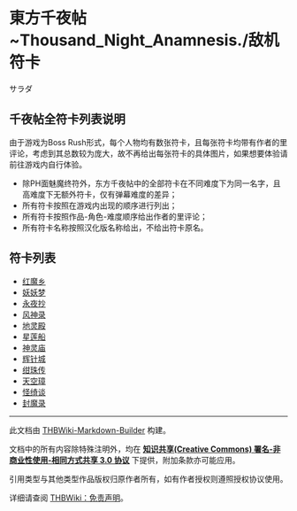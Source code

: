 # 東方千夜帖~Thousand_Night_Anamnesis./敌机符卡

<!-- source html: G:\repos\THBWiki-Markdown-Builder\THBWikiMarkdown\Temp\main\6\66\ns0%3A%E6%9D%B1%E6%96%B9%E5%8D%83%E5%A4%9C%E5%B8%96%7EThousand_Night_Anamnesis%2E%2F%E6%95%8C%E6%9C%BA%E7%AC%A6%E5%8D%A1.html -->

サラダ


## 千夜帖全符卡列表说明
  
由于游戏为Boss Rush形式，每个人物均有数张符卡，且每张符卡均带有作者的里评论，考虑到其总数较为庞大，故不再给出每张符卡的具体图片，如果想要体验请前往游戏内自行体验。
  

- 除PH面魅魔终符外，东方千夜帖中的全部符卡在不同难度下为同一名字，且高难度下无额外符卡，仅有弹幕难度的差异；
- 所有符卡按照在游戏内出现的顺序进行列出；
- 所有符卡按照作品-角色-难度顺序给出作者的里评论；
- 所有符卡名称按照汉化版名称给出，不给出符卡原名。


## 符卡列表
- [红魔乡](./東方千夜帖~Thousand_Night_Anamnesis.-敌机符卡-红魔乡关卡符卡.md)
- [妖妖梦](./東方千夜帖~Thousand_Night_Anamnesis.-敌机符卡-妖妖梦关卡符卡.md)
- [永夜抄](./東方千夜帖~Thousand_Night_Anamnesis.-敌机符卡-永夜抄关卡符卡.md)
- [风神录](./東方千夜帖~Thousand_Night_Anamnesis.-敌机符卡-风神录关卡符卡.md)
- [地灵殿](./東方千夜帖~Thousand_Night_Anamnesis.-敌机符卡-地灵殿关卡符卡.md)
- [星莲船](./東方千夜帖~Thousand_Night_Anamnesis.-敌机符卡-星莲船关卡符卡.md)
- [神灵庙](./東方千夜帖~Thousand_Night_Anamnesis.-敌机符卡-神灵庙关卡符卡.md)
- [辉针城](./東方千夜帖~Thousand_Night_Anamnesis.-敌机符卡-辉针城关卡符卡.md)
- [绀珠传](./東方千夜帖~Thousand_Night_Anamnesis.-敌机符卡-绀珠传关卡符卡.md)
- [天空璋](./東方千夜帖~Thousand_Night_Anamnesis.-敌机符卡-天空璋关卡符卡.md)
- [怪绮谈](./東方千夜帖~Thousand_Night_Anamnesis.-敌机符卡-怪绮谈关卡符卡.md)
- [封魔录](./東方千夜帖~Thousand_Night_Anamnesis.-敌机符卡-封魔录关卡符卡.md)







---

此文档由 [THBWiki-Markdown-Builder](https://github.com/Delsin-Yu/THBWiki-Markdown-Builder) 构建。

文档中的所有内容除特殊注明外，均在 [**知识共享(Creative Commons) 署名-非商业性使用-相同方式共享 3.0 协议**](https://creativecommons.org/licenses/by-sa/3.0/deed.zh-hans) 下提供，附加条款亦可能应用。

引用类型与其他类型作品版权归原作者所有，如有作者授权则遵照授权协议使用。

详细请查阅 [THBWiki：免责声明](https://thbwiki.cc/THBWiki:%E5%85%8D%E8%B4%A3%E5%A3%B0%E6%98%8E)。

